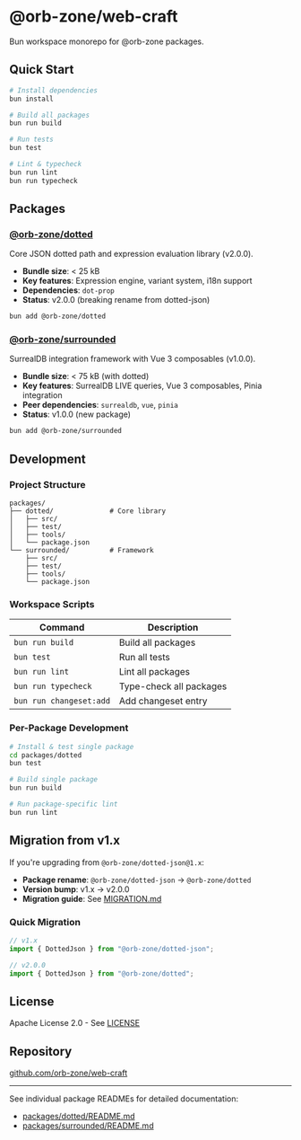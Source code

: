 # @orb-zone/web-craft

Bun workspace monorepo for @orb-zone packages.

## Quick Start

```bash
# Install dependencies
bun install

# Build all packages
bun run build

# Run tests
bun test

# Lint & typecheck
bun run lint
bun run typecheck
```

## Packages

### [@orb-zone/dotted](./packages/dotted)

Core JSON dotted path and expression evaluation library (v2.0.0).

- **Bundle size**: < 25 kB
- **Key features**: Expression engine, variant system, i18n support
- **Dependencies**: `dot-prop`
- **Status**: v2.0.0 (breaking rename from dotted-json)

```bash
bun add @orb-zone/dotted
```

### [@orb-zone/surrounded](./packages/surrounded)

SurrealDB integration framework with Vue 3 composables (v1.0.0).

- **Bundle size**: < 75 kB (with dotted)
- **Key features**: SurrealDB LIVE queries, Vue 3 composables, Pinia integration
- **Peer dependencies**: `surrealdb`, `vue`, `pinia`
- **Status**: v1.0.0 (new package)

```bash
bun add @orb-zone/surrounded
```

## Development

### Project Structure

```
packages/
├── dotted/              # Core library
│   ├── src/
│   ├── test/
│   ├── tools/
│   └── package.json
└── surrounded/          # Framework
    ├── src/
    ├── test/
    ├── tools/
    └── package.json
```

### Workspace Scripts

| Command | Description |
|---------|-------------|
| `bun run build` | Build all packages |
| `bun test` | Run all tests |
| `bun run lint` | Lint all packages |
| `bun run typecheck` | Type-check all packages |
| `bun run changeset:add` | Add changeset entry |

### Per-Package Development

```bash
# Install & test single package
cd packages/dotted
bun test

# Build single package
bun run build

# Run package-specific lint
bun run lint
```

## Migration from v1.x

If you're upgrading from `@orb-zone/dotted-json@1.x`:

- **Package rename**: `@orb-zone/dotted-json` → `@orb-zone/dotted`
- **Version bump**: v1.x → v2.0.0
- **Migration guide**: See [MIGRATION.md](./MIGRATION.md)

### Quick Migration

```typescript
// v1.x
import { DottedJson } from "@orb-zone/dotted-json";

// v2.0.0
import { DottedJson } from "@orb-zone/dotted";
```

## License

Apache License 2.0 - See [LICENSE](./LICENSE)

## Repository

[github.com/orb-zone/web-craft](https://github.com/orb-zone/web-craft)

---

See individual package READMEs for detailed documentation:
- [packages/dotted/README.md](./packages/dotted/README.md)
- [packages/surrounded/README.md](./packages/surrounded/README.md)
